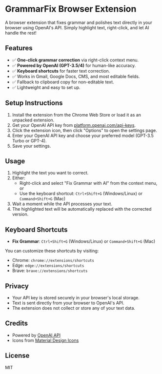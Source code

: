 # GrammarFix Browser Extension

A browser extension that fixes grammar and polishes text directly in your browser using OpenAI's API. Simply highlight text, right-click, and let AI handle the rest!


## Features
- ✅ **One-click grammar correction** via right-click context menu.
- ✅ **Powered by OpenAI (GPT-3.5/4)** for human-like accuracy.
- ✅ **Keyboard shortcuts** for faster text correction.
- ✅ Works in Gmail, Google Docs, CMS, and most editable fields.
- ✅ Fallback to clipboard copy for non-editable text.
- ✅ Lightweight and easy to set up.

## Setup Instructions
1. Install the extension from the Chrome Web Store or load it as an unpacked extension.
2. Get your OpenAI API key from [platform.openai.com/api-keys](https://platform.openai.com/api-keys).
3. Click the extension icon, then click "Options" to open the settings page.
4. Enter your OpenAI API key and choose your preferred model (GPT-3.5 Turbo or GPT-4).
5. Save your settings.

## Usage
1. Highlight the text you want to correct.
2. Either:
   - Right-click and select "Fix Grammar with AI" from the context menu, or
   - Use the keyboard shortcut: `Ctrl+Shift+G` (Windows/Linux) or `Command+Shift+G` (Mac)
3. Wait a moment while the API processes your text.
4. The highlighted text will be automatically replaced with the corrected version.

## Keyboard Shortcuts
- **Fix Grammar**: `Ctrl+Shift+G` (Windows/Linux) or `Command+Shift+G` (Mac)

You can customize these shortcuts by visiting:
- Chrome: `chrome://extensions/shortcuts`
- Edge: `edge://extensions/shortcuts`
- Brave: `brave://extensions/shortcuts`

## Privacy
- Your API key is stored securely in your browser's local storage.
- Text is sent directly from your browser to OpenAI's API.
- The extension does not collect or store any of your text data.

## Credits
- Powered by [OpenAI API](https://openai.com/blog/openai-api)
- Icons from [Material Design Icons](https://material.io/resources/icons/)

## License
MIT
